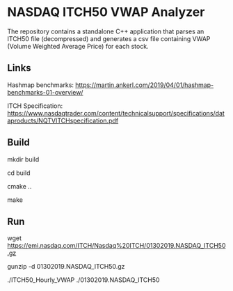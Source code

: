 # NASDAQ ITCH50 VWAP Analyzer
The repository contains a standalone C++ application that parses an
ITCH50 file (decompressed) and generates a csv file containing VWAP
(Volume Weighted Average Price) for each stock.

## Links
Hashmap benchmarks: https://martin.ankerl.com/2019/04/01/hashmap-benchmarks-01-overview/

ITCH Specification: https://www.nasdaqtrader.com/content/technicalsupport/specifications/dataproducts/NQTVITCHspecification.pdf

## Build
mkdir build

cd build

cmake ..

make

## Run
wget https://emi.nasdaq.com/ITCH/Nasdaq%20ITCH/01302019.NASDAQ_ITCH50.gz

gunzip -d 01302019.NASDAQ_ITCH50.gz

./ITCH50_Hourly_VWAP ./01302019.NASDAQ_ITCH50
